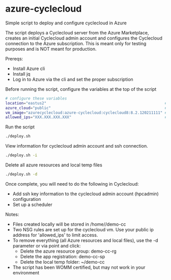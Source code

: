 # azure-cyclecloud
Simple script to deploy and configure cyclecloud in Azure

The script deploys a Cyclecloud server from the Azure Marketplace, creates an initial Cyclecloud admin account and configures the Cyclecloud connection to the Azure subscription. This is meant only for testing purposes and is NOT meant for production.

Prereqs: 
- Install Azure cli
- Install jq
- Log in to Azure via the cli and set the proper subscription

Before running the script, configure the variables at the top of the script

```bash
# configure these variables
location="eastus2"                                                    #Azure region in which to deploy the location 
azure_cloud="public"                                                  #Azure cloud type: china|germany|public|usgov
vm_image="azurecyclecloud:azure-cyclecloud:cyclecloud8:8.2.120211111" #Azure Marketplace image to use ex: "azurecyclecloud:azure-cyclecloud:cyclecloud-79x:7.9.920210614"
allowed_ips="XXX.XXX.XXX.XXX"                                         # * for open access, or your public ip address to limit access via NSG rules for the cyclecloud vm
```

Run the script
```bash
./deploy.sh
```

View information for cyclecloud admin account and ssh connection.
```bash
./deploy.sh -i
```

Delete all azure resources and local temp files
```bash
./deploy.sh -d
```
  
Once complete, you will need to do the following in Cyclecloud:
  - Add ssh key information to the cyclecloud admin account (hpcadmin) configuration
  - Set up a scheduler
  
Notes:
  - Files created locally will be stored in /home/<user>/demo-cc
  - Two NSG rules are set up for the cyclecloud vm. Use your public ip address for 'allowed_ips' to limit access.
  - To remove everything (all Azure resources and local files), use the -d parameter or via point and click:
    - Delete the azure resource group: demo-cc-rg
    - Delete the app registration: demo-cc-sp
    - Delete the local temp folder: ~/demo-cc
  - The script has been WOMM certified, but may not work in your environment
